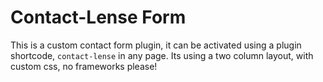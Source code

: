 # Contact-Lense Form
This is a custom contact form plugin, it can be activated using a plugin shortcode, <code>contact-lense</code> in any page. Its using a two column layout, with custom css, no frameworks please!
